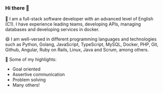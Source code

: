 ### Hi there 👋

<!--
**ffelipegupe/ffelipegupe** is a ✨ _special_ ✨ repository because its `README.md` (this file) appears on your GitHub profile.

Here are some ideas to get you started:

- 🔭 I’m currently working on ...
- 🌱 I’m currently learning ...
- 👯 I’m looking to collaborate on ...
- 🤔 I’m looking for help with ...
- 💬 Ask me about ...
- 📫 How to reach me: ...
- 😄 Pronouns: ...
- ⚡ Fun fact: ...
-->

🔭 I am a full-stack software developer with an advanced level of English (C1). I have experience leading teams, developing APIs, managing databases and developing services in docker.

😄 I am well-versed in different programming languages and technologies such as Python, Golang, JavaScript, TypeScript, MySQL, Docker, PHP, Git, Github, Angular, Ruby on Rails, Linux, Java and Scrum, among others. 

🌱 Some of my highlights:
- Goal oriented
- Assertive communication
- Problem solving
- Many others!
